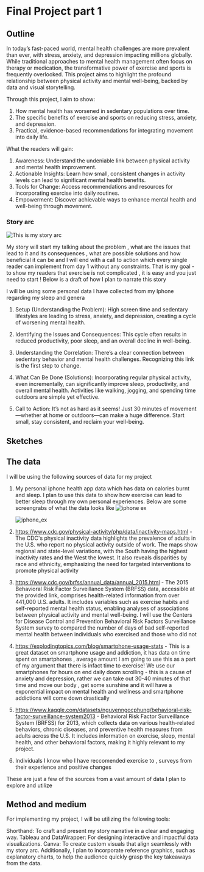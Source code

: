 # Final Project part 1 

## Outline 

In today’s fast-paced world, mental health challenges are more prevalent than ever, with stress, anxiety, and depression impacting millions globally. While traditional approaches to mental health management often focus on therapy or medication, the transformative power of exercise and sports is frequently overlooked. This project aims to highlight the profound relationship between physical activity and mental well-being, backed by data and visual storytelling.

Through this project, I aim to show:

1) How mental health has worsened in sedentary populations over time.
2) The specific benefits of exercise and sports on reducing stress, anxiety, and depression.
3) Practical, evidence-based recommendations for integrating movement into daily life.

What the readers will gain: 

1) Awareness: Understand the undeniable link between physical activity and mental health improvement.
2) Actionable Insights: Learn how small, consistent changes in activity levels can lead to significant mental health benefits.
3) Tools for Change: Access recommendations and resources for incorporating exercise into daily routines.
4) Empowerment: Discover achievable ways to enhance mental health and well-being through movement.


### Story arc 

![This is my story arc](story_arc.jpg)

My story will start my talking about the problem , what are the issues that lead to it and its consequences , what are possible solutions and how beneficial it can be and I will end with a call to action which every single reader can implement from day 1 without any constraints. That is my goal - to show my readers that exercise is not complicated , it is easy and you just need to start ! Below is a draft of how I plan to narrate this story

I will be using some personal data I have collected from my Iphone regarding my sleep and genera

1. Setup (Understanding the Problem):
High screen time and sedentary lifestyles are leading to stress, anxiety, and depression, creating a cycle of worsening mental health.

2. Identifying the Issues and Consequences:
This cycle often results in reduced productivity, poor sleep, and an overall decline in well-being.

3. Understanding the Correlation:
There’s a clear connection between sedentary behavior and mental health challenges. Recognizing this link is the first step to change.

4. What Can Be Done (Solutions):
Incorporating regular physical activity, even incrementally, can significantly improve sleep, productivity, and overall mental health. Activities like walking, jogging, and spending time outdoors are simple yet effective.

5. Call to Action:
It’s not as hard as it seems! Just 30 minutes of movement—whether at home or outdoors—can make a huge difference. Start small, stay consistent, and reclaim your well-being.

## Sketches 



## The data 

I will be using the following sources of data for my project 
1) My personal iphone health app data which has data on calories burnt and sleep. I plan to use this data to show how exercise can lead to better sleep through my own personal experiences. Below are some screengrabs of what the data looks like
   ![iphone ex](Iphone_1.jpg)
   
   ![iphone_ex](iphone_2.jpg)

2) https://www.cdc.gov/physical-activity/php/data/inactivity-maps.html - The CDC's physical inactivity data highlights the prevalence of adults in the U.S. who report no physical activity outside of work. The maps show regional and state-level variations, with the South having the highest inactivity rates and the West the lowest. It also reveals disparities by race and ethnicity, emphasizing the need for targeted interventions to promote physical activity

3) https://www.cdc.gov/brfss/annual_data/annual_2015.html - The 2015 Behavioral Risk Factor Surveillance System (BRFSS) data, accessible at the provided link, comprises health-related information from over 441,000 U.S. adults. It includes variables such as exercise habits and self-reported mental health status, enabling analyses of associations between physical activity and mental well-being. I will use the Centers for Disease Control and Prevention Behavioral Risk Factors Surveillance System survey to compared the number of days of bad self-reported mental health between individuals who exercised and those who did not
   
4) https://explodingtopics.com/blog/smartphone-usage-stats - This is a great dataset on smartphone usage and addiction, it has data on time spent on smartphones , average amount  I am going to use this as a part of my argument that there is infact time to exercise! We use our smartphones for hours on end daily doom scrolling - this is a cause of anxiety and depression, rather we can take out 30-40 minutes of that time and move our body , get some sunshine and it will have a exponential impact on mental health and wellness and smartphone addictions will come down drastically 

5) https://www.kaggle.com/datasets/nguyenngocphung/behavioral-risk-factor-surveillance-system2013 - Behavioral Risk Factor Surveillance System (BRFSS) for 2013, which collects data on various health-related behaviors, chronic diseases, and preventive health measures from adults across the U.S. It includes information on exercise, sleep, mental health, and other behavioral factors, making it highly relevant to my project.

6) Individuals I know who I have reccomended exercise to , surveys from their experience and positive changes 

These are just a few of the sources from a vast amount of data I plan to explore and utilize 
## Method and medium 
For implementing my project, I will be utilizing the following tools:

Shorthand: To craft and present my story narrative in a clear and engaging way.
Tableau and DataWrapper: For designing interactive and impactful data visualizations.
Canva: To create custom visuals that align seamlessly with my story arc.
Additionally, I plan to incorporate reference graphics, such as explanatory charts, to help the audience quickly grasp the key takeaways from the data.
